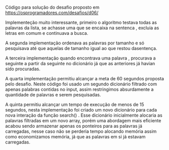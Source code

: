 Código para solução do desafio proposto em https://osprogramadores.com/desafios/d06/

Implementeção muito interessante, primeiro o algoritmo testava todas as palavras da lista, se achasse uma que se encaixa na sentenca , excluia as letras em comum e continuava a busca.

A segunda implementação ordenava as palavras por tamanho e só pesquisava até que aquelas de tamanho igual ao que restou dasentença.

A terceira implementação quando encontrava uma palavra , procurava a seguinte a partir da seguinte no dicionário já que as anteriores já havian sido procuradas.

A quarta implementação permitiu alcançar a meta de 60 segundos proposta pelo desafio. Neste código foi usado um segundo dicionário filtrado com apenas palabras contidas no input, assim restringimos absurdamente a quantidade de palavras e serem pesquisadas.

A quinta permitiu alcançar um tempo de execução de menos de 15 segundos, nesta implementação foi criado um novo dicionário para cada nova interação da função search() . Esse dicionário inicialmente alocaria as palavras filtradas em um novo array, porém uma abordagem mais eficiente acabou sendo armazenar apenas os ponteiros para as palavras já carregadas, nesse caso não se perderia tempo alocando memória assim como economizamos memória, já que as palavras em si já estavam carregadas.



